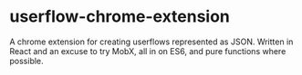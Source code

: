 # userflow-chrome-extension

A chrome extension for creating userflows represented as JSON. Written in React and an excuse to try MobX, all in on ES6, and pure functions where possible.


